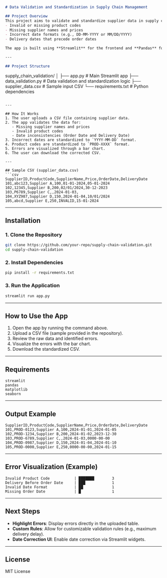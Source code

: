 ```markdown
# Data Validation and Standardization in Supply Chain Management

## Project Overview
This project aims to validate and standardize supplier data in supply chain management. The application identifies errors such as:
- Invalid or missing product codes
- Missing supplier names and prices
- Incorrect date formats (e.g., DD-MM-YYYY or MM/DD/YYYY)
- Delivery dates that precede order dates

The app is built using **Streamlit** for the frontend and **Pandas** for data processing.

---

## Project Structure
```
supply_chain_validation/
│
├── app.py                      # Main Streamlit app
├── data_validation.py          # Data validation and standardization logic
├── supplier_data.csv           # Sample input CSV
└── requirements.txt            # Python dependencies
```

---

## How It Works
1. The user uploads a CSV file containing supplier data.
2. The app validates the data for:
   - Missing supplier names and prices
   - Invalid product codes
   - Date inconsistencies (Order Date and Delivery Date)
3. Incorrect dates are standardized to `YYYY-MM-DD` format.
4. Product codes are standardized to `PROD-XXXX` format.
5. Errors are visualized through a bar chart.
6. The user can download the corrected CSV.

---

## Sample CSV (supplier_data.csv)
```csv
SupplierID,ProductCode,SupplierName,Price,OrderDate,DeliveryDate
101,abc123,Supplier A,100,01-01-2024,05-01-2024
102,12345,Supplier B,200,02/01/2024,30-12-2023
103,P6789,Supplier C,,2024-01-03,
104,XYZ987,Supplier D,150,2024-01-04,10/01/2024
105,abcd,Supplier E,250,INVALID,15-01-2024
```

---

## Installation
### 1. Clone the Repository
```bash
git clone https://github.com/your-repo/supply-chain-validation.git
cd supply-chain-validation
```

### 2. Install Dependencies
```bash
pip install -r requirements.txt
```

### 3. Run the Application
```bash
streamlit run app.py
```

---

## How to Use the App
1. Open the app by running the command above.
2. Upload a CSV file (sample provided in the repository).
3. Review the raw data and identified errors.
4. Visualize the errors with the bar chart.
5. Download the standardized CSV.

---

## Requirements
```
streamlit
pandas
matplotlib
seaborn
```

---

## Output Example
```csv
SupplierID,ProductCode,SupplierName,Price,OrderDate,DeliveryDate
101,PROD-0123,Supplier A,100,2024-01-01,2024-01-05
102,PROD-1234,Supplier B,200,2024-01-02,2023-12-30
103,PROD-6789,Supplier C,,2024-01-03,0000-00-00
104,PROD-0987,Supplier D,150,2024-01-04,2024-01-10
105,PROD-0000,Supplier E,250,0000-00-00,2024-01-15
```

---

## Error Visualization (Example)
```
Invalid Product Code           | ███████        3
Delivery Before Order Date     | ███            1
Invalid Date Format            | ██             1
Missing Order Date             | █              1
```

---

## Next Steps
- **Highlight Errors**: Display errors directly in the uploaded table.
- **Custom Rules**: Allow for customizable validation rules (e.g., maximum delivery delay).
- **Date Correction UI**: Enable date correction via Streamlit widgets.

---

## License
MIT License
```

